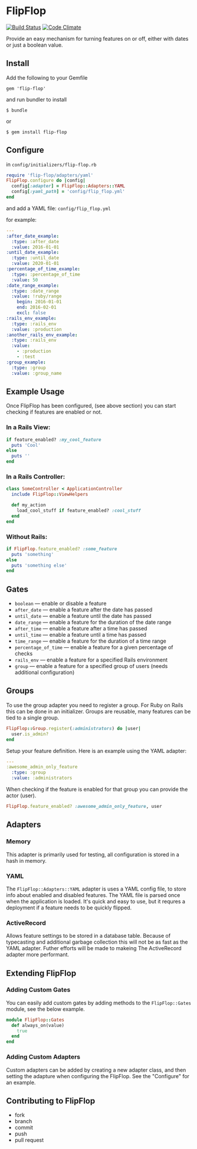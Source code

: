 FlipFlop
========

[![Build Status](https://travis-ci.org/bkulyk/flip-flop.svg?branch=master)](https://travis-ci.org/bkulyk/flip-flop)
[![Code Climate](https://codeclimate.com/github/bkulyk/flip-flop/badges/gpa.svg)](https://codeclimate.com/github/bkulyk/flip-flop)

Provide an easy mechanism for turning features on or off, either with dates or just
a boolean value.

Install
-------

Add the following to your Gemfile

    gem 'flip-flop'

and run bundler to install

    $ bundle

or

    $ gem install flip-flop


Configure
---------

in `config/initializers/flip-flop.rb`

```ruby
require 'flip-flop/adapters/yaml'
FlipFlop.configure do |config|
  config[:adapter] = FlipFlop::Adapters::YAML
  config[:yaml_path] = 'config/flip_flop.yml'
end
```

and add a YAML file: `config/flip_flop.yml`

for example:

```yaml
---
:after_date_example:
  :type: :after_date
  :value: 2016-01-01
:until_date_example:
  :type: :until_date
  :value: 2020-01-01
:percentage_of_time_example:
  :type: :percentage_of_time
  :value: 50
:date_range_example:
  :type: :date_range
  :value: !ruby/range
    begin: 2016-01-01
    end: 2016-02-01
    excl: false
:rails_env_example:
  :type: :rails_env
  :value: :production
:another_rails_env_example:
  :type: :rails_env
  :value:
    - :production
    - :test
:group_example:
  :type: :group
  :value: :group_name
```

Example Usage
-------------

Once FlipFlop has been configured, (see above section) you can start checking if features
are enabled or not.

### In a Rails View:

```ruby
if feature_enabled? :my_cool_feature
  puts 'Cool'
else
  puts ''
end

```

### In a Rails Controller:

```ruby
class SomeController < ApplicationController
  include FlipFlop::ViewHelpers

  def my_action
    load_cool_stuff if feature_enabled? :cool_stuff
  end
end
```

### Without Rails:

```ruby
if FlipFlop.feature_enabled? :some_feature
  puts 'something'
else
  puts 'something else'
end
```

Gates
-----

* `boolean` &mdash; enable or disable a feature
* `after_date` &mdash; enable a feature after the date has passed
* `until_date` &mdash; enable a feature until the date has passed
* `date_range` &mdash; enable a feature for the duration of the date range
* `after_time` &mdash; enable a feature after a time has passed
* `until_time` &mdash; enable a feature until a time has passed
* `time_range` &mdash; enable a feature for the duration of a time range
* `percentage_of_time` &mdash; enable a feature for a given percentage of checks
* `rails_env` &mdash; enable a feature for a specified Rails environment
* `group` &mdash; enable a feature for a specified group of users (needs additional configuration)

Groups
------

To use the group adapter you need to register a group. For Ruby on Rails this can be done in an initializer.
Groups are reusable, many features can be tied to a single group.

```ruby
FlipFlop::Group.register(:administrators) do |user|
  user.is_admin?
end
```

Setup your feature definition. Here is an example using the YAML adapter:

```yaml
---
:awesome_admin_only_feature
  :type: :group
  :value: :administrators
```

When checking if the feature is enabled for that group you can provide the actor (user).

```ruby
FlipFlop.feature_enabled? :awesome_admin_only_feature, user
```

Adapters
--------

### Memory

This adapter is primarily used for testing, all configuration is stored in a
hash in memory.

### YAML

The `FlipFlop::Adapters::YAML` adapter is uses a YAML config file, to store info
about enabled and disabled features. The YAML file is parsed once when the application is
loaded. It's quick and easy to use, but it requres a deployment if a feature needs
to be quickly flipped.

### ActiveRecord

Allows feature settings to be stored in a database table. Because of typecasting and 
additional garbage collection this will not be as fast as the YAML adapter. Futher 
efforts will be made to makeing The ActiveRecord adapter more performant.

Extending FlipFlop
------------------

### Adding Custom Gates

You can easily add custom gates by adding methods to the `FlipFlop::Gates` module,
see the below example.

```ruby
module FlipFlop::Gates
  def always_on(value)
    true
  end
end
```

### Adding Custom Adapters

Custom adapters can be added by creating a new adapter class, and then setting the
adapture when configuring the FlipFlop. See the "Configure" for an example.

Contributing to FlipFlop
------------------------

* fork
* branch
* commit
* push
* pull request
